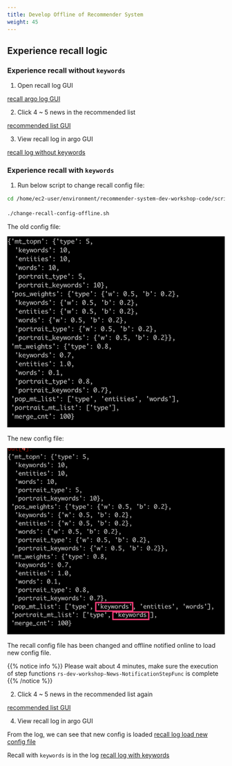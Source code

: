 ```yaml
---
title: Develop Offline of Recommender System
weight: 45
---
```


## Experience recall logic

###  Experience recall without `keywords`

1. Open recall log GUI

[recall argo log GUI](/images/recall-argo-log.png)


2. Click 4 ~ 5 news in the recommended list

[recommended list GUI](/images/rs-gui.png)


3. View recall log in argo GUI


[recall log without keywords](/images/recall-log-nokeywords.png)


###  Experience recall with `keywords`

1. Run below script to change recall config file:

```sh 
cd /home/ec2-user/environment/recommender-system-dev-workshop-code/scripts

./change-recall-config-offline.sh 

```

The old config file:

![recall config old](/images/recall-config-v1.png)


The new config file:

![recall config new](/images/recall-config-v2.png)

The recall config file has been changed and offline notified online to load new config file.


{{% notice info %}}
Please wait about 4 minutes, make sure the execution of step functions `rs-dev-workshop-News-NotificationStepFunc` is complete
{{% /notice %}}

2. Click 4 ~ 5 news in the recommended list again

[recommended list GUI](/images/rs-gui.png)

4. View recall log in argo GUI

From the log, we can see that new config is loaded
[recall log load new config file](/images/recall-log-loadfile.png)

Recall with `keywords` is in the log
[recall log with keywords](/images/recall-log-keywords.png)

